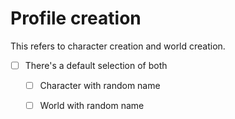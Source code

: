 # Profile creation

This refers to character creation and world creation.

- [ ] There's a default selection of both
    - [ ] Character with random name
    - [ ] World with random name


